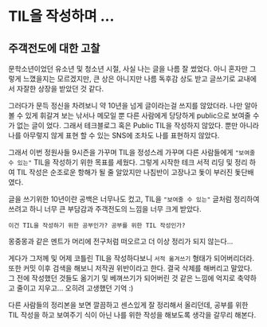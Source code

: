 # TIL을 작성하며 ... 

## 주객전도에 대한 고찰

문학소년이었던 유소년 및 청소년 시절, 사실 나는 글을 나름 잘 썼었다. 
아니 혼자만 그렇게 느꼈을지는 모르겠지만, 큰 상은 아니지만 나름 독후감 상도 받고 글쓰기로 교내에서 자잘한 상장을 받았던 것 같다. 

그러다가 문득 정신을 차려보니 약 10년을 넘게 글이라는걸 쓰지를 않았더라.
나만 알아볼 수 있게 휘갈겨 보는 낚서나 메모일 뿐 다른 사람에게 당당하게 public으로 보여줄 수가 없는 글이 었다. 그래서 테크블로그 혹은 Public TIL을 작성하지 않았다. 뿐만 아니라 나를 아무렇지 않게 표현 할 수 있는 SNS에 조차도 나를 표현하지 않았다.

그래서 이번 정원사들 9시즌을 가꾸며 TIL을 정성스레 가꾸며 다른 사람들에게 `"보여줄 수 있는"` TIL을 작성하기 위한 목표를 세웠다.
그렇게 시작한 테크 서적 리딩 및 정리 하여 TIL 작성은 순조로운 항해가 될 줄 알았지만 나침반이 고장나고 돛이 부러진 돛단배였다. 

글을 쓰기위한 10년이란 공백은 너무나도 컸고, TIL을 `"보여줄 수 있는"` 글처럼 정리하여 쓰려고 하니 너무 큰 부담감과 주객전도의 느낌을 너무 크게 받았다.

`이건 TIL을 작성하기 위한 공부인가? 공부를 위한 TIL 작성인가?`

몽중몽과 같은 멘트가 머리에 전구처럼 떠오르고 더 이상 정리가 되지 않는다... 

게다가 그저께 및 어제 코틀린 TIL을 작성하다보니 `서적 옮겨쓰기` 형태가 되어버리더라. 
또한 커밋 이후 검색을 해보니 저작권 위반이라고 한다. 결국 삭제를 해버리고 말았다. 
그 전에 작성했던 것들도 옮기기 및 베껴쓰기가 되어버린 것 같은 느낌에 억지로 축약하고 줄이고 지우고... 오히려 고생했던 기억 :) 

다른 사람들의 정리본을 보면 깔끔하고 센스있게 잘 정리해서 올리던데, 공부를 위한 TIL 작성을 하고 보여주기 식이 아닌 나를 위한 작성을 해보도록 생각을 갈무리 해본다.

